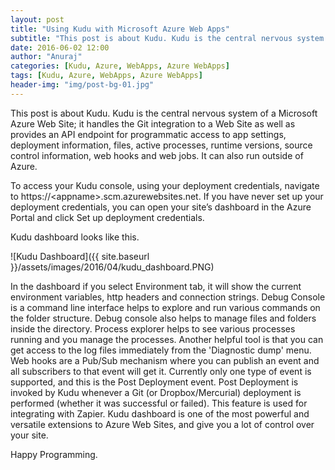 ```yaml
---
layout: post
title: "Using Kudu with Microsoft Azure Web Apps"
subtitle: "This post is about Kudu. Kudu is the central nervous system of a Microsoft Azure Web Site; it handles the Git integration to a Web Site as well as provides an API endpoint for programmatic access to app settings, deployment information, files, active processes, runtime versions, source control information, web hooks and web jobs. It can also run outside of Azure."
date: 2016-06-02 12:00
author: "Anuraj"
categories: [Kudu, Azure, WebApps, Azure WebApps]
tags: [Kudu, Azure, WebApps, Azure WebApps]
header-img: "img/post-bg-01.jpg"
---
```

This post is about Kudu. Kudu is the central nervous system of a Microsoft Azure Web Site; it handles the Git integration to a Web Site as well as provides an API endpoint for programmatic access to app settings, deployment information, files, active processes, runtime versions, source control information, web hooks and web jobs. It can also run outside of Azure. 

To access your Kudu console, using your deployment credentials, navigate to https://&lt;appname&gt;.scm.azurewebsites.net. If you have never set up your deployment credentials, you can open your site’s dashboard in the Azure Portal and click Set up deployment credentials. 

Kudu dashboard looks like this.

![Kudu Dashboard]({{ site.baseurl }}/assets/images/2016/04/kudu_dashboard.PNG)

In the dashboard if you select Environment tab, it will show the current environment variables, http headers and connection strings. Debug Console is a command line interface helps to explore and run various commands on the folder structure. Debug console also helps to manage files and folders inside the directory. Process explorer helps to see various processes running and you manage the processes. Another helpful tool is that you can get access to the log files immediately from the 'Diagnostic dump' menu. Web hooks are a Pub/Sub mechanism where you can publish an event and all subscribers to that event will get it. Currently only one type of event is supported, and this is the Post Deployment event. Post Deployment is invoked by Kudu whenever a Git (or Dropbox/Mercurial) deployment is performed (whether it was successful or failed). This feature is used for integrating with Zapier. Kudu dashboard is one of the most powerful and versatile extensions to Azure Web Sites, and give you a lot of control over your site.

Happy Programming.

